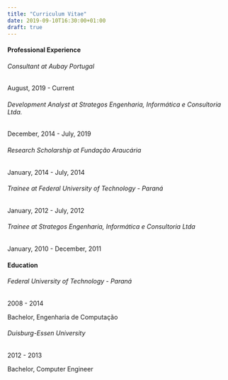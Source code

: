 ```yaml
---
title: "Curriculum Vitae"
date: 2019-09-10T16:30:00+01:00
draft: true
---
```


#### Professional Experience

###### Consultant at Aubay Portugal

August, 2019 - Current

###### Development Analyst at Strategos Engenharia, Informática e Consultoria Ltda.

December, 2014 - July, 2019

###### Research Scholarship at Fundação Araucária

January, 2014 - July, 2014

###### Trainee at Federal University of Technology - Paraná

January, 2012 - July, 2012

###### Trainee at Strategos Engenharia, Informática e Consultoria Ltda

January, 2010 - December, 2011

#### Education

###### Federal University of Technology - Paraná

2008 - 2014

Bachelor, Engenharia de Computação

###### Duisburg-Essen University

2012 - 2013

Bachelor, Computer Engineer